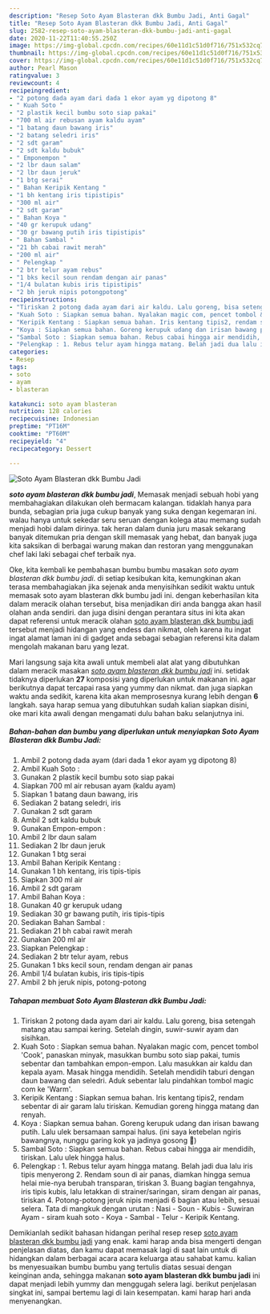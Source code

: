 ```yaml
---
description: "Resep Soto Ayam Blasteran dkk Bumbu Jadi, Anti Gagal"
title: "Resep Soto Ayam Blasteran dkk Bumbu Jadi, Anti Gagal"
slug: 2582-resep-soto-ayam-blasteran-dkk-bumbu-jadi-anti-gagal
date: 2020-11-22T11:40:55.250Z
image: https://img-global.cpcdn.com/recipes/60e11d1c51d0f716/751x532cq70/soto-ayam-blasteran-dkk-bumbu-jadi-foto-resep-utama.jpg
thumbnail: https://img-global.cpcdn.com/recipes/60e11d1c51d0f716/751x532cq70/soto-ayam-blasteran-dkk-bumbu-jadi-foto-resep-utama.jpg
cover: https://img-global.cpcdn.com/recipes/60e11d1c51d0f716/751x532cq70/soto-ayam-blasteran-dkk-bumbu-jadi-foto-resep-utama.jpg
author: Pearl Mason
ratingvalue: 3
reviewcount: 4
recipeingredient:
- "2 potong dada ayam dari dada 1 ekor ayam yg dipotong 8"
- " Kuah Soto "
- "2 plastik kecil bumbu soto siap pakai"
- "700 ml air rebusan ayam kaldu ayam"
- "1 batang daun bawang iris"
- "2 batang seledri iris"
- "2 sdt garam"
- "2 sdt kaldu bubuk"
- " Emponempon "
- "2 lbr daun salam"
- "2 lbr daun jeruk"
- "1 btg serai"
- " Bahan Keripik Kentang "
- "1 bh kentang iris tipistipis"
- "300 ml air"
- "2 sdt garam"
- " Bahan Koya "
- "40 gr kerupuk udang"
- "30 gr bawang putih iris tipistipis"
- " Bahan Sambal "
- "21 bh cabai rawit merah"
- "200 ml air"
- " Pelengkap "
- "2 btr telur ayam rebus"
- "1 bks kecil soun rendam dengan air panas"
- "1/4 bulatan kubis iris tipistipis"
- "2 bh jeruk nipis potongpotong"
recipeinstructions:
- "Tiriskan 2 potong dada ayam dari air kaldu. Lalu goreng, bisa setengah matang atau sampai kering. Setelah dingin, suwir-suwir ayam dan sisihkan."
- "Kuah Soto : Siapkan semua bahan. Nyalakan magic com, pencet tombol &#39;Cook&#39;, panaskan minyak, masukkan bumbu soto siap pakai, tumis sebentar dan tambahkan empon-empon. Lalu masukkan air kaldu dan kepala ayam. Masak hingga mendidih. Setelah mendidih taburi dengan daun bawang dan seledri. Aduk sebentar lalu pindahkan tombol magic com ke &#39;Warm&#39;."
- "Keripik Kentang : Siapkan semua bahan. Iris kentang tipis2, rendam sebentar di air garam lalu tiriskan. Kemudian goreng hingga matang dan renyah."
- "Koya : Siapkan semua bahan. Goreng kerupuk udang dan irisan bawang putih. Lalu ulek bersamaan sampai halus. (ini saya ketebelan ngiris bawangnya, nunggu garing kok ya jadinya gosong 🤣)"
- "Sambal Soto : Siapkan semua bahan. Rebus cabai hingga air mendidih, tiriskan. Lalu ulek hingga halus."
- "Pelengkap : 1. Rebus telur ayam hingga matang. Belah jadi dua lalu iris tipis menyerong 2. Rendam soun di air panas, diamkan hingga semua helai mie-nya berubah transparan, tiriskan 3. Buang bagian tengahnya, iris tipis kubis, lalu letakkan di strainer/saringan, siram dengan air panas, tiriskan 4. Potong-potong jeruk nipis menjadi 6 bagian atau lebih, sesuai selera. Tata di mangkuk dengan urutan : Nasi - Soun - Kubis - Suwiran Ayam - siram kuah soto - Koya - Sambal - Telur - Keripik Kentang."
categories:
- Resep
tags:
- soto
- ayam
- blasteran

katakunci: soto ayam blasteran 
nutrition: 128 calories
recipecuisine: Indonesian
preptime: "PT16M"
cooktime: "PT60M"
recipeyield: "4"
recipecategory: Dessert

---
```



![Soto Ayam Blasteran dkk Bumbu Jadi](https://img-global.cpcdn.com/recipes/60e11d1c51d0f716/751x532cq70/soto-ayam-blasteran-dkk-bumbu-jadi-foto-resep-utama.jpg)

<b><i>soto ayam blasteran dkk bumbu jadi</i></b>, Memasak menjadi sebuah hobi yang membahagiakan dilakukan oleh bermacam kalangan. tidaklah hanya para bunda, sebagian pria juga cukup banyak yang suka dengan kegemaran ini. walau hanya untuk sekedar seru seruan dengan kolega atau memang sudah menjadi hobi dalam dirinya. tak heran dalam dunia juru masak sekarang banyak ditemukan pria dengan skill memasak yang hebat, dan banyak juga kita saksikan di berbagai warung makan dan restoran yang menggunakan chef laki laki sebagai chef terbaik nya.



Oke, kita kembali ke pembahasan bumbu bumbu masakan <i>soto ayam blasteran dkk bumbu jadi</i>. di setiap kesibukan kita, kemungkinan akan terasa membahagiakan jika sejenak anda menyisihkan sedikit waktu untuk memasak soto ayam blasteran dkk bumbu jadi ini. dengan keberhasilan kita dalam meracik olahan tersebut, bisa menjadikan diri anda bangga akan hasil olahan anda sendiri. dan juga disini dengan perantara situs ini kita akan dapat referensi untuk meracik olahan <u>soto ayam blasteran dkk bumbu jadi</u> tersebut menjadi hidangan yang endess dan nikmat, oleh karena itu ingat ingat alamat laman ini di gadget anda sebagai sebagian referensi kita dalam mengolah makanan baru yang lezat.


Mari langsung saja kita awali untuk membeli alat alat yang dibutuhkan dalam meracik masakan <u><i>soto ayam blasteran dkk bumbu jadi</i></u> ini. setidak tidaknya diperlukan <b>27</b> komposisi yang diperlukan untuk makanan ini. agar berikutnya dapat tercapai rasa yang yummy dan nikmat. dan juga siapkan waktu anda sedikit, karena kita akan memprosesnya kurang lebih dengan <b>6</b> langkah. saya harap semua yang dibutuhkan sudah kalian siapkan disini, oke mari kita awali dengan mengamati dulu bahan baku selanjutnya ini.

<!--inarticleads1-->

##### Bahan-bahan dan bumbu yang diperlukan untuk menyiapkan Soto Ayam Blasteran dkk Bumbu Jadi:

1. Ambil 2 potong dada ayam (dari dada 1 ekor ayam yg dipotong 8)
1. Ambil  Kuah Soto :
1. Gunakan 2 plastik kecil bumbu soto siap pakai
1. Siapkan 700 ml air rebusan ayam (kaldu ayam)
1. Siapkan 1 batang daun bawang, iris
1. Sediakan 2 batang seledri, iris
1. Gunakan 2 sdt garam
1. Ambil 2 sdt kaldu bubuk
1. Gunakan  Empon-empon :
1. Ambil 2 lbr daun salam
1. Sediakan 2 lbr daun jeruk
1. Gunakan 1 btg serai
1. Ambil  Bahan Keripik Kentang :
1. Gunakan 1 bh kentang, iris tipis-tipis
1. Siapkan 300 ml air
1. Ambil 2 sdt garam
1. Ambil  Bahan Koya :
1. Gunakan 40 gr kerupuk udang
1. Sediakan 30 gr bawang putih, iris tipis-tipis
1. Sediakan  Bahan Sambal :
1. Sediakan 21 bh cabai rawit merah
1. Gunakan 200 ml air
1. Siapkan  Pelengkap :
1. Sediakan 2 btr telur ayam, rebus
1. Gunakan 1 bks kecil soun, rendam dengan air panas
1. Ambil 1/4 bulatan kubis, iris tipis-tipis
1. Ambil 2 bh jeruk nipis, potong-potong




<!--inarticleads2-->

##### Tahapan membuat Soto Ayam Blasteran dkk Bumbu Jadi:

1. Tiriskan 2 potong dada ayam dari air kaldu. Lalu goreng, bisa setengah matang atau sampai kering. Setelah dingin, suwir-suwir ayam dan sisihkan.
1. Kuah Soto : Siapkan semua bahan. Nyalakan magic com, pencet tombol &#39;Cook&#39;, panaskan minyak, masukkan bumbu soto siap pakai, tumis sebentar dan tambahkan empon-empon. Lalu masukkan air kaldu dan kepala ayam. Masak hingga mendidih. Setelah mendidih taburi dengan daun bawang dan seledri. Aduk sebentar lalu pindahkan tombol magic com ke &#39;Warm&#39;.
1. Keripik Kentang : Siapkan semua bahan. Iris kentang tipis2, rendam sebentar di air garam lalu tiriskan. Kemudian goreng hingga matang dan renyah.
1. Koya : Siapkan semua bahan. Goreng kerupuk udang dan irisan bawang putih. Lalu ulek bersamaan sampai halus. (ini saya ketebelan ngiris bawangnya, nunggu garing kok ya jadinya gosong 🤣)
1. Sambal Soto : Siapkan semua bahan. Rebus cabai hingga air mendidih, tiriskan. Lalu ulek hingga halus.
1. Pelengkap : 1. Rebus telur ayam hingga matang. Belah jadi dua lalu iris tipis menyerong 2. Rendam soun di air panas, diamkan hingga semua helai mie-nya berubah transparan, tiriskan 3. Buang bagian tengahnya, iris tipis kubis, lalu letakkan di strainer/saringan, siram dengan air panas, tiriskan 4. Potong-potong jeruk nipis menjadi 6 bagian atau lebih, sesuai selera. Tata di mangkuk dengan urutan : Nasi - Soun - Kubis - Suwiran Ayam - siram kuah soto - Koya - Sambal - Telur - Keripik Kentang.




Demikianlah sedikit bahasan hidangan perihal resep resep <u>soto ayam blasteran dkk bumbu jadi</u> yang enak. kami harap anda bisa mengerti dengan penjelasan diatas, dan kamu dapat memasak lagi di saat lain untuk di hidangkan dalam berbagai acara acara keluarga atau sahabat kamu. kalian bs menyesuaikan bumbu bumbu yang tertulis diatas sesuai dengan keinginan anda, sehingga makanan <b>soto ayam blasteran dkk bumbu jadi</b> ini dapat menjadi lebih yummy dan menggugah selera lagi. berikut penjelasan singkat ini, sampai bertemu lagi di lain kesempatan. kami harap hari anda menyenangkan.
